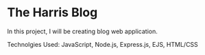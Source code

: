 # The Harris Blog
In this project, I will be creating blog web application. 

Technolgies Used: JavaScript, Node.js, Express.js, EJS, HTML/CSS
